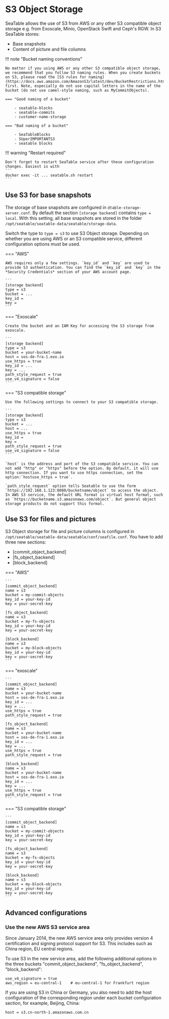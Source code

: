 # S3 Object Storage

SeaTable allows the use of S3 from AWS or any other S3 compatible object storage e.g. from Exoscale, Minio, OpenStack Swift and Ceph's RGW. In S3 SeaTable stores:

- Base snapshots
- Content of picture and file columns

!!! note "Bucket naming conventions"

    No matter if you using AWS or any other S3 compatible object storage, we recommend that you follow S3 naming rules. When you create buckets on S3, please read the [S3 rules for naming](https://docs.aws.amazon.com/AmazonS3/latest/dev/BucketRestrictions.html) first. Note, especially do not use capital letters in the name of the bucket (do not use camel-style naming, such as MyCommitObjects).

    === "Good naming of a bucket"

        - seatable-blocks
        - seatable-commits
        - customer-name-storage

    === "Bad naming of a bucket"

        - SeaTableBlocks
        - SUperIMPORTANTS3
        - seatable blocks

!!! warning "Restart required"

    Don't forget to restart SeaTable service after these configuration changes. Easiest is with
    ```
    docker exec -it ... seatable.sh restart
    ```

## Use S3 for base snapshots

The storage of base snapshots are configured in `dtable-storage-server.conf`. By default the section `[storage backend]` contains `type = local`. With this setting, all base snapshots are stored in the folder `/opt/seatable/seatable-data/seatable/storage-data`.

Switch the type to `type = s3` to use S3 Object storage. Depending on whether you are using AWS or an S3 compatible service, different configuration options must be used.

=== "AWS"

    AWS requires only a few settings. `key_id` and `key` are used to provide S3 authentication. You can find the `key_id` and `key` in the *Security Credentials* section of your AWS account page.

    ```
    [storage backend]
    type = s3
    bucket = ...
    key_id =
    key =
    ```

=== "Exoscale"

    Create the bucket and an IAM Key for accessing the S3 storage from exoscale.

    ```
    [storage backend]
    type = s3
    bucket = your-bucket-name
    host = sos-de-fra-1.exo.io
    use_https = true
    key_id = ...
    key = ...
    path_style_request = true
    use_v4_signature = false
    ```

=== "S3 compatible storage"

    Use the following settings to connect to your S3 compatible storage.

    ```
    [storage backend]
    type = s3
    bucket = ...
    host = ...
    use_https = true
    key_id =
    key =
    path_style_request = true
    use_v4_signature = false
    ```

    `host` is the address and port of the S3 compatible service. You can not add "http" or "https" before the option. By default, it will use http connection. If you want to use https connection, set the option:`hostuse_https = true`.

    `path_style_request` option tells Seatable to use the form `https://192.168.1.123:8080/bucketname/object` to access the object. In AWS S3 service, the default URL format is virtual host format, such as `https://bucketname.s3.amazonaws.com/object`. But general object storage products do not support this format.

## Use S3 for files and pictures

S3 Object storage for file and picture columns is configured in `/opt/seatable/seatable-data/seatable/conf/seafile.conf`. You have to add three new sections:

- [commit_object_backend]
- [fs_object_backend]
- [block_backend]

=== "AWS"

    ```
    [commit_object_backend]
    name = s3
    bucket = my-commit-objects
    key_id = your-key-id
    key = your-secret-key

    [fs_object_backend]
    name = s3
    bucket = my-fs-objects
    key_id = your-key-id
    key = your-secret-key

    [block_backend]
    name = s3
    bucket = my-block-objects
    key_id = your-key-id
    key = your-secret-key
    ```

=== "exoscale"

    ```
    [commit_object_backend]
    name = s3
    bucket = your-bucket-name
    host = sos-de-fra-1.exo.io
    key_id = ...
    key = ...
    use_https = true
    path_style_request = true

    [fs_object_backend]
    name = s3
    bucket = your-bucket-name
    host = sos-de-fra-1.exo.io
    key_id = ...
    key = ...
    use_https = true
    path_style_request = true

    [block_backend]
    name = s3
    bucket = your-bucket-name
    host = sos-de-fra-1.exo.io
    key_id = ...
    key = ...
    use_https = true
    path_style_request = true
    ```

=== "S3 compatible storage"

    ```
    [commit_object_backend]
    name = s3
    bucket = my-commit-objects
    key_id = your-key-id
    key = your-secret-key

    [fs_object_backend]
    name = s3
    bucket = my-fs-objects
    key_id = your-key-id
    key = your-secret-key

    [block_backend]
    name = s3
    bucket = my-block-objects
    key_id = your-key-id
    key = your-secret-key
    ```

## Advanced configurations

### Use the new AWS S3 service area

Since January 2014, the new AWS service area only provides version 4 certification and signing protocol support for S3. This includes such as China region, EU central regions.

To use S3 in the new service area, add the following additional options in the three buckets "commit_object_backend", "fs_object_backend", "block_backend":

```
use_v4_signature = true
aws_region = eu-central-1    # eu-central-1 for Frankfurt region
```

If you are using S3 in China or Germany, you also need to add the host configuration of the corresponding region under each bucket configuration section, for example, Beijing, China:

```
host = s3.cn-north-1.amazonaws.com.cn
```
